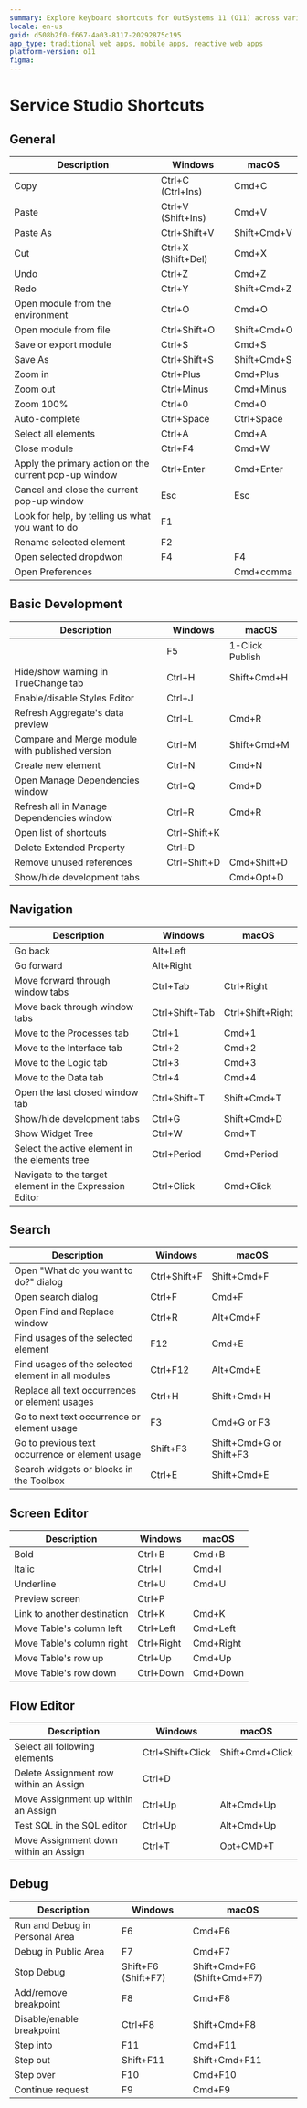 ```yaml
---
summary: Explore keyboard shortcuts for OutSystems 11 (O11) across various development environments and operating systems.
locale: en-us
guid: d508b2f0-f667-4a03-8117-20292875c195
app_type: traditional web apps, mobile apps, reactive web apps
platform-version: o11
figma:
---
```

# Service Studio Shortcuts

## General

|Description|Windows|macOS|
|---|---|---|
|Copy|Ctrl+C (Ctrl+Ins)|Cmd+C|
|Paste|Ctrl+V (Shift+Ins)|Cmd+V|
|Paste As|Ctrl+Shift+V|Shift+Cmd+V|
|Cut|Ctrl+X (Shift+Del)|Cmd+X|
|Undo|Ctrl+Z|Cmd+Z|
|Redo|Ctrl+Y|Shift+Cmd+Z|
|Open module from the environment|Ctrl+O|Cmd+O|
|Open module from file|Ctrl+Shift+O|Shift+Cmd+O|
|Save or export module|Ctrl+S|Cmd+S|
|Save As|Ctrl+Shift+S|Shift+Cmd+S|
|Zoom in|Ctrl+Plus|Cmd+Plus|
|Zoom out|Ctrl+Minus|Cmd+Minus|
|Zoom 100%|Ctrl+0|Cmd+0|
|Auto-complete|Ctrl+Space|Ctrl+Space|
|Select all elements|Ctrl+A|Cmd+A|
|Close module|Ctrl+F4|Cmd+W|
|Apply the primary action on the current pop-up window|Ctrl+Enter|Cmd+Enter|
|Cancel and close the current pop-up window|Esc|Esc|
|Look for help, by telling us what you want to do|F1||
|Rename selected element|F2||
|Open selected dropdwon|F4|F4|
|Open Preferences||Cmd+comma|

## Basic Development

|Description|Windows|macOS|
|---|---|---|
||F5|1-Click Publish|
|Hide/show warning in TrueChange tab|Ctrl+H|Shift+Cmd+H|
|Enable/disable Styles Editor|Ctrl+J||
|Refresh Aggregate's data preview|Ctrl+L|Cmd+R|
|Compare and Merge module with published version|Ctrl+M|Shift+Cmd+M|
|Create new element|Ctrl+N|Cmd+N|
|Open Manage Dependencies window|Ctrl+Q|Cmd+D|
|Refresh all in Manage Dependencies window|Ctrl+R|Cmd+R|
|Open list of shortcuts|Ctrl+Shift+K||
|Delete Extended Property|Ctrl+D||
|Remove unused references|Ctrl+Shift+D|Cmd+Shift+D|
|Show/hide development tabs||Cmd+Opt+D|

## Navigation

|Description|Windows|macOS|
|---|---|---|
|Go back|Alt+Left||
|Go forward|Alt+Right||
|Move forward through window tabs|Ctrl+Tab|Ctrl+Right|
|Move back through window tabs|Ctrl+Shift+Tab|Ctrl+Shift+Right|
|Move to the Processes tab|Ctrl+1|Cmd+1|
|Move to the Interface tab|Ctrl+2|Cmd+2|
|Move to the Logic tab|Ctrl+3|Cmd+3|
|Move to the Data tab|Ctrl+4|Cmd+4|
|Open the last closed window tab|Ctrl+Shift+T|Shift+Cmd+T|
|Show/hide development tabs|Ctrl+G|Shift+Cmd+D|
|Show Widget Tree|Ctrl+W|Cmd+T|
|Select the active element in the elements tree|Ctrl+Period|Cmd+Period|
|Navigate to the target element in the Expression Editor|Ctrl+Click|Cmd+Click|

## Search

|Description|Windows|macOS|
|---|---|---|
|Open "What do you want to do?" dialog|Ctrl+Shift+F|Shift+Cmd+F|
|Open search dialog|Ctrl+F|Cmd+F|
|Open Find and Replace window|Ctrl+R|Alt+Cmd+F|
|Find usages of the selected element|F12|Cmd+E|
|Find usages of the selected element in all modules|Ctrl+F12|Alt+Cmd+E|
|Replace all text occurrences or element usages|Ctrl+H|Shift+Cmd+H|
|Go to next text occurrence or element usage|F3|Cmd+G or F3|
|Go to previous text occurrence or element usage|Shift+F3|Shift+Cmd+G or Shift+F3|
|Search widgets or blocks in the Toolbox|Ctrl+E|Shift+Cmd+E|

## Screen Editor

|Description|Windows|macOS|
|---|---|---|
|Bold|Ctrl+B|Cmd+B|
|Italic|Ctrl+I|Cmd+I|
|Underline|Ctrl+U|Cmd+U|
|Preview screen|Ctrl+P||
|Link to another destination|Ctrl+K|Cmd+K|
|Move Table's column left|Ctrl+Left|Cmd+Left|
|Move Table's column right|Ctrl+Right|Cmd+Right|
|Move Table's row up|Ctrl+Up|Cmd+Up|
|Move Table's row down|Ctrl+Down|Cmd+Down|

## Flow Editor

|Description|Windows|macOS|
|---|---|---|
|Select all following elements|Ctrl+Shift+Click|Shift+Cmd+Click|
|Delete Assignment row within an Assign|Ctrl+D||
|Move Assignment up within an Assign|Ctrl+Up|Alt+Cmd+Up|
|Test SQL in the SQL editor|Ctrl+Up|Alt+Cmd+Up|
|Move Assignment down within an Assign|Ctrl+T|Opt+CMD+T|

## Debug

|Description|Windows|macOS|
|---|---|---|
|Run and Debug in Personal Area|F6|Cmd+F6|
|Debug in Public Area|F7|Cmd+F7|
|Stop Debug|Shift+F6 (Shift+F7)|Shift+Cmd+F6 (Shift+Cmd+F7)|
|Add/remove breakpoint|F8|Cmd+F8|
|Disable/enable breakpoint|Ctrl+F8|Shift+Cmd+F8|
|Step into|F11|Cmd+F11|
|Step out|Shift+F11|Shift+Cmd+F11|
|Step over|F10|Cmd+F10|
|Continue request|F9|Cmd+F9|
